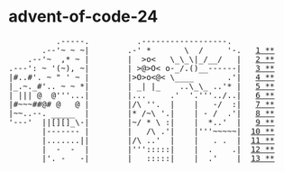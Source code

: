 # advent-of-code-24

<pre>
          .-----.          .------------------.
       .--'~ ~ ~|        .-' *       \  /     '-.   <a href="solutions/d01/d01.ts">1 **</a>
    .--'~  ,* ~ |        |  >o<   \_\_\|_/__/   |   <a href="solutions/d02/d02.ts">2 **</a>
.---': ~ '(~), ~|        | >@>O< o-_/.()__------|   <a href="solutions/d03/d03.ts">3 **</a>
|#..#'. ~ " ' ~ |        |>O>o<@< \____       .'|   <a href="solutions/d04/d04.ts">4 **</a>
|_.~._#'.. ~ ~ *|        | _| |_    ..\_\_ ..'* |   <a href="solutions/d05/d05.ts">5 **</a>
| ||| @  @'''...|        |...     .'  '.'''../..|   <a href="solutions/d06/d06.ts">6 **</a>
|#~~~##@# @   @ |        |/\ ''.  |    |   -/  :|   <a href="solutions/d07/d07.ts">7 **</a>
|~~..--. _____  |        |* /~\ '.|    | - /  .'|   <a href="solutions/d08/d08.ts">8 **</a>
'---'  ||[][]_\-|        |~/ * \ :|    |  *..'  |   <a href="solutions/d09/d09.ts">9 **</a>
       |------- |        |   /\ .'|    |'''~~~~~|  <a href="solutions/d10/d10.ts">10 **</a>
       |.......||        |/\ ..'  |    |   . .  |  <a href="solutions/d11/d11.ts">11 **</a>
       |  -  -  |        |''':::::|    |  .    .|  <a href="solutions/d12/d12.ts">12 **</a>
       |'. -   -|        |   :::::|    |  .'    |  <a href="solutions/d13/d13.ts">13 **</a>
</pre>
